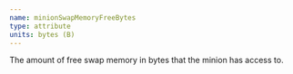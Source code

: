 ```yaml
---
name: minionSwapMemoryFreeBytes
type: attribute
units: bytes (B)
---
```


The amount of free swap memory in bytes that the minion has access to.